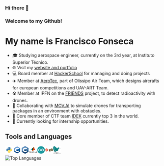 ### Hi there 👋

<!--
**franfrancisco9/franfrancisco9** is a ✨ _special_ ✨ repository because its `README.md` (this file) appears on your GitHub profile.

Here are some ideas to get you started:

- 🔭 I’m currently working on ...
- 🌱 I’m currently learning ...
- 👯 I’m looking to collaborate on ...
- 🤔 I’m looking for help with ...
- 💬 Ask me about ...
- 📫 How to reach me: ...
- 😄 Pronouns: ...
- ⚡ Fun fact: ...
-->
### Welcome to my Github!
# My name is Francisco Fonseca

- 🎓 Studying aerospace engineer, currently on the 3rd year, at Instituto Superior Técnico.
- 🌐 Visit my [website and portfolio][website]
- 💻 Board member at [HackerSchool][hs] for managing and doing projects
- ✈️ Member at [AeroTec][aerotec], part of Olissipo Air Team, which designs aircrafts for european competitions and UAV-ART Team.
- ☢️ Member at  IPFN on the [FRIENDS][friends] project, to detect radioactivity with drones.
-  🤖 Collaborating with [MOV.AI][mov] to simulate drones for transporting packages in an environment with obstacles.
- 🚩 Core member of CTF team [IDEK][idek] currently top 3 in the world.
- 👀 Currently looking for internship opportunities. 



## Tools and Languages
[<img align="left" alt="Python" width="26px" src="https://raw.githubusercontent.com/github/explore/80688e429a7d4ef2fca1e82350fe8e3517d3494d/topics/python/python.png" />][github]
[<img align="left" alt="C" width="26px" src="https://raw.githubusercontent.com/github/explore/80688e429a7d4ef2fca1e82350fe8e3517d3494d/topics/c/c.png" />][github]
[<img align="left" alt="C++" width="26px" src="https://raw.githubusercontent.com/github/explore/180320cffc25f4ed1bbdfd33d4db3a66eeeeb358/topics/cpp/cpp.png" />][github]
[<img align="left" alt="MATLAB" width="26px" src="https://raw.githubusercontent.com/github/explore/80688e429a7d4ef2fca1e82350fe8e3517d3494d/topics/matlab/matlab.png" />][github]
[<img align="left" alt="Arduino" width="26px" src="https://raw.githubusercontent.com/github/explore/80688e429a7d4ef2fca1e82350fe8e3517d3494d/topics/arduino/arduino.png" />][github]
[<img align="left" alt="Git" width="26px" src="https://raw.githubusercontent.com/github/explore/80688e429a7d4ef2fca1e82350fe8e3517d3494d/topics/git/git.png" />][github]
[<img align="left" alt="LATEX" width="26px" src="https://raw.githubusercontent.com/github/explore/80688e429a7d4ef2fca1e82350fe8e3517d3494d/topics/latex/latex.png" />][github]

<br />


<!--
![GitHub Stats](https://github-readme-stats.vercel.app/api?username=franfrancisco9&show_icons=true&bg_color=30,e96443,904e95&title_color=fff&text_color=fff&icon_color=fff&count_private=true)
-->
![Top Languages](https://github-readme-stats.vercel.app/api/top-langs/?username=franfrancisco9&theme=nord&count_private=true)

[mov]: https://www.mov.ai
[friends]: https://www.ipfn.tecnico.ulisboa.pt/FRIENDS/
[aerotec]: https://aerotec.pt
[hs]: https://github.com/HackerSchool
[idek]: https://www.idek.team
[linkedin]: https://www.linkedin.com/in/francisco-fonseca-2309331b6/
[github]: https://github.com/franfrancisco9
[website]: https://www.ffengineeringsolutions.com
